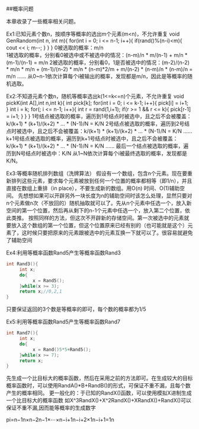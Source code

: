 ##概率问题

本章收录了一些概率相关问题。

Ex1:已知元素个数n，按顺序等概率的选出m个元素(m<n)，不允许重复
void GenRandom(int n, int m){
     for(int i = 0; i <= n-1; i++){
          if(rand()%(n-i)<m){
               cout << i;
               m--;
          }
     }
}
0被选取的概率：m/n                                                                                                                         
1被选取的概率，分别看0被选中或不被选中的情况：(n-m)/n * m/(n-1) + m/n * (m-1)/(n-1) = m/n
2被选取的概率，分别看0，1是否被选中的情况：(m-2)/(n-2) * m/n * m/n + (m-1)/(n-2) * m/n * (n-m)*2/m + m/(n-2) * (n-m)/n * (n-m)/n = m/n
……
从0~n-1依次计算每个i被输出的概率，发现都是m/n，因此是等概率的随机选取。

Ex2:不知道元素个数n，随机等概率选出k(1<=k<=n)个元素，不允许重复
void pickK(int A[],int n,int k){
     int pick[k];
     for(int i = 0; i <= k-1; i++){
          pick[i] = i+1;     
     }
     int i = k;
     for(; i <= n-1; i++){
          int r = rand(1,i+1);
          if(r >= 1 && r <= k){
               pick[r-1] = i+1;
          }
     }
}
1号结点被选取的概率，遍历到1号结点时被选中，且之后不会被覆盖：k/(k+1) * (k+1)/(k+2) * … * (N-1)/N = K/N
2号结点被选取的概率，遍历到2号结点时被选中，且之后不会被覆盖：k/(k+1) * (k+1)/(k+2) * … * (N-1)/N = K/N
……
k+1号结点被选取的概率，遍历到k+1号结点时被选中，且之后不会被覆盖：k/(k+1) * (k+1)/(k+2) * … * (N-1)/N = K/N
……
最后一个结点被选取的概率，遍历到N号结点时被选中：K/N
从1~N依次计算每个i被最终选取的概率，发现都是K/N。

Ex3:等概率随机排列数组（洗牌算法）
假设有一个数组，包含n个元素。现在要重新排列这些元素，要求每个元素被放到任何一个位置的概率都相等（即1/n），并且直接在数组上重排（in place），不要生成新的数组。用O(n) 时间、O(1)辅助空间。
先想想如果可以开辟另外一块长度为n的辅助空间时该怎么处理，显然只要对n个元素做n次（不放回的）随机抽取就可以了。先从n个元素中任选一个，放入新空间的第一个位置，然后再从剩下的n-1个元素中任选一个，放入第二个位置，依此类推。
按照同样的方法，但这次不开辟新的存储空间。第一次被选中的元素就要放入这个数组的第一个位置，但这个位置原来已经有别的（也可能就是这个）元素了，这时候只要把原来的元素跟被选中的元素互换一下就可以了。很容易就避免了辅助空间

Ex4:利用等概率函数Rand5产生等概率函数Rand3
```cpp
int Rand3(){
     int x;
     do{
          x = Rand5();
     }while(x >= 3);
     return x;//0,2,1
}
```
只要保证返回的3个数是等概率的即可，每个数的概率都为1/5

Ex5:利用等概率函数Rand5产生等概率函数Rand7
```cpp
int Rand7(){
     int x;
     do{
          x = Rand()5*5+Rand5();
     }while(x >= 7);
     return x;
}
```
先生成一个比目标大的概率函数，然后在采用之前的方法即可。在生成较大的目标概率函数时，可以使用RandA()*B+RandB()的形式，可保证不重不漏，且每个数产生的概率相同。
更一般化的：于已知的RandX()函数，可以使用模拟X进制生成一个比目标大的概率函数
如X^3RandX()+X^2RandX()+XRandX()+RandX()可以保证不重不漏,因而能等概率的生成数字

pi=n−1n×n−2n−1×⋯×n−i+1n−i+2×1n−i+1=1n


